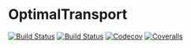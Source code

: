 # OptimalTransport

[![Build Status](https://travis-ci.com/devmotion/OptimalTransport.jl.svg?branch=master)](https://travis-ci.com/devmotion/OptimalTransport.jl)
[![Build Status](https://ci.appveyor.com/api/projects/status/github/devmotion/OptimalTransport.jl?svg=true)](https://ci.appveyor.com/project/devmotion/OptimalTransport-jl)
[![Codecov](https://codecov.io/gh/devmotion/OptimalTransport.jl/branch/master/graph/badge.svg)](https://codecov.io/gh/devmotion/OptimalTransport.jl)
[![Coveralls](https://coveralls.io/repos/github/devmotion/OptimalTransport.jl/badge.svg?branch=master)](https://coveralls.io/github/devmotion/OptimalTransport.jl?branch=master)
